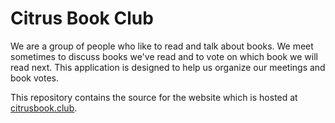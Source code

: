 # Citrus Book Club

We are a group of people who like to read and talk about books. We meet sometimes to discuss books we've read and to vote on which book we will read next. This application is designed to help us organize our meetings and book votes.

This repository contains the source for the website which is hosted at [citrusbook.club](https://citrusbook.club).
